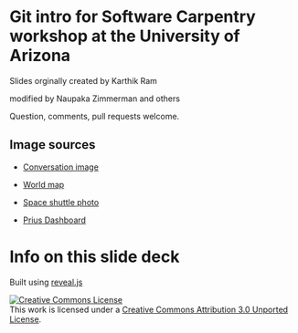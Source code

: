 
# Git intro for Software Carpentry workshop at the University of Arizona

Slides orginally created by Karthik Ram

modified by Naupaka Zimmerman and others

Question, comments, pull requests welcome.

## Image sources

* [Conversation image](http://www.flickr.com/photos/kareninblack/4717054335/)

* [World map](http://www.flickr.com/photos/smemon/5303903135/)

* [Space shuttle photo](http://www.flickr.com/photos/jurvetson/6912974136/)

* [Prius Dashboard](http://www.flickr.com/photos/shinerclay/5020338937/)

# Info on this slide deck

Built using [reveal.js](https://github.com/hakimel/reveal.js)

<a rel="license" href="http://creativecommons.org/licenses/by/3.0/"><img alt="Creative Commons License" style="border-width:0" src="http://i.creativecommons.org/l/by/3.0/88x31.png" /></a><br />This work is licensed under a <a rel="license" href="http://creativecommons.org/licenses/by/3.0/">Creative Commons Attribution 3.0 Unported License</a>.
